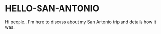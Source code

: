 # HELLO-SAN-ANTONIO
Hi people.. I'm here to discuss about my San Antonio trip and details how it was.
